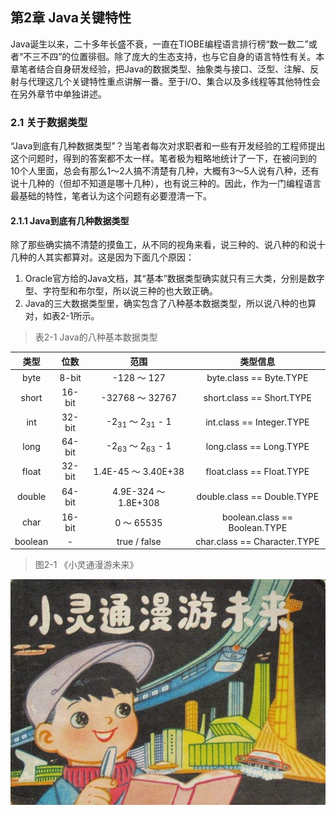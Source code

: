 ## 第2章 Java关键特性

Java诞生以来，二十多年长盛不衰，一直在TIOBE编程语言排行榜“数一数二”或者“不三不四”的位置徘徊。除了庞大的生态支持，也与它自身的语言特性有关。本章笔者结合自身研发经验，把Java的数据类型、抽象类与接口、泛型、注解、反射与代理这几个关键特性重点讲解一番。至于I/O、集合以及多线程等其他特性会在另外章节中单独讲述。

### 2.1 关于数据类型

“Java到底有几种数据类型”？当笔者每次对求职者和一些有开发经验的工程师提出这个问题时，得到的答案都不太一样。笔者极为粗略地统计了一下，在被问到的10个人里面，总会有那么1～2人搞不清楚有几种，大概有3～5人说有八种，还有说十几种的（但却不知道是哪十几种），也有说三种的。因此，作为一门编程语言最基础的特性，笔者认为这个问题有必要澄清一下。

#### 2.1.1 Java到底有几种数据类型

除了那些确实搞不清楚的摸鱼工，从不同的视角来看，说三种的、说八种的和说十几种的人其实都算对。这是因为下面几个原因：

1. Oracle官方给的Java文档，其“基本”数据类型确实就只有三大类，分别是数字型、字符型和布尔型，所以说三种的也大致正确。
2. Java的三大数据类型里，确实包含了八种基本数据类型，所以说八种的也算对，如表2-1所示。

> 表2-1 Java的八种基本数据类型

| 类型 | 位数 | 范围 | 类型信息 |
|:---:|:---:|:---:|:---:|
| byte | 8-bit | -128 ～ 127 | byte.class == Byte.TYPE |
| short | 16-bit | -32768 ～ 32767 | short.class == Short.TYPE |
| int | 32-bit | -2<sub>31</sub> ～ 2<sub>31</sub> - 1 | int.class == Integer.TYPE |
| long | 64-bit | -2<sub>63</sub> ～ 2<sub>63</sub> - 1 | long.class == Long.TYPE |
| float | 32-bit | 1.4E-45 ～ 3.40E+38 | float.class == Float.TYPE |
| double | 64-bit | 4.9E-324 ～ 1.8E+308 | double.class == Double.TYPE |
| char | 16-bit | 0 ～ 65535 | boolean.class == Boolean.TYPE |
| boolean | - | true / false | char.class == Character.TYPE |

> 图2-1 《小灵通漫游未来》

![图1-1 《小灵通漫游未来》](chapter01/01-01.png)
